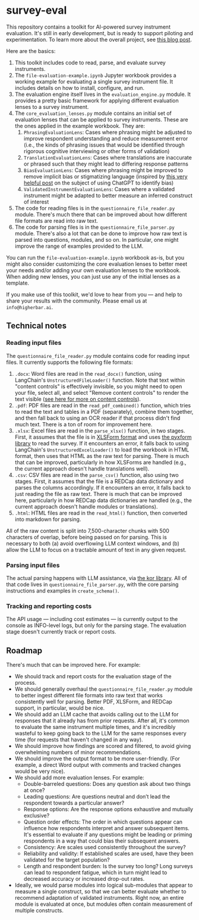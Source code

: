 # survey-eval

This repository contains a toolkit for AI-powered survey instrument evaluation. It's still in early development, but 
is ready to support piloting and experimentation. To learn more about the overall project, see 
[this blog post](https://www.linkedin.com/pulse/under-the-hood-ai-beyond-chatbots-christopher-robert-dquue).  

Here are the basics:

1. This toolkit includes code to read, parse, and evaluate survey instruments.
2. The `file-evaluation-example.ipynb` Jupyter workbook provides a working example for evaluating a single survey
   instrument file. It includes details on how to install, configure, and run.
3. The evaluation engine itself lives in the `evaluation_engine.py` module. It provides a pretty basic framework for
   applying different evaluation lenses to a survey instrument.
4. The `core_evaluation_lenses.py` module contains an initial set of evaluation lenses that can be applied to survey 
   instruments. These are the ones applied in the example workbook. They are:
   1. `PhrasingEvaluationLens`: Cases where phrasing might be adjusted to improve respondent understanding and reduce 
      measurement error (i.e., the kinds of phrasing issues that would be identified through rigorous cognitive 
      interviewing or other forms of validation)
   2. `TranslationEvaluationLens`: Cases where translations are inaccurate or phrased such that they might lead to 
      differing response patterns
   3. `BiasEvaluationLens`: Cases where phrasing might be improved to remove implicit bias or stigmatizing language 
      (inspired by [this very helpful post](https://www.linkedin.com/pulse/using-chatgpt-counter-bias-prejudice-discrimination-johannes-schunter/) 
      on the subject of using ChatGPT to identify bias)
   4. `ValidatedInstrumentEvaluationLens`: Cases where a validated instrument might be adapted to better measure an 
      inferred construct of interest
5. The code for reading files is in the `questionnaire_file_reader.py` module. There's much there that can be improved 
   about how different file formats are read into raw text.
6. The code for parsing files is in the `questionnaire_file_parser.py` module. There's also a lot that can be done to
   improve how raw text is parsed into questions, modules, and so on. In particular, one might improve the range of
   examples provided to the LLM.

You can run the `file-evaluation-example.ipynb` workbook as-is, but you might also consider customizing the
core evaluation lenses to better meet your needs and/or adding your own evaluation lenses to the workbook. When adding
new lenses, you can just use any of the initial lenses as a template.

If you make use of this toolkit, we'd love to hear from you — and help to share your results with the community. Please
email us at `info@higherbar.ai`.

## Technical notes

### Reading input files

The `questionnaire_file_reader.py` module contains code for reading input files. It currently supports the following
file formats:

1. `.docx`: Word files are read in the `read_docx()` function, using LangChain's `UnstructuredFileLoader()` function.
   Note that text within "content controls" is effectively invisible, so you might need to open your file, select all, 
   and select "Remove content controls" to render the text visible 
   ([see here for more on content controls](https://learn.microsoft.com/en-us/office/client-developer/word/content-controls-in-word)).
2. `.pdf`: PDF files are read in the `read_pdf_combined()` function, which tries to read the text and tables in a PDF
   (separately), combine them together, and then fall back to using an OCR reader if that process didn't find much 
   text. There is a ton of room for improvement here.
3. `.xlsx`: Excel files are read in the `parse_xlsx()` function, in two stages. First, it assumes that the file is in
   [XLSForm format](https://xlsform.org/en/) and uses [the pyxform library](https://github.com/XLSForm/pyxform) to
   read the survey. If it encounters an error, it falls back to using LangChain's `UnstructuredExcelLoader()` to load
   the workbook in HTML format, then uses that HTML as the raw text for parsing. There is much that can be improved,
   particularly in how XLSForms are handled (e.g., the current approach doesn't handle translations well).
4. `.csv`: CSV files are read in the `parse_csv()` function, also using two stages. First, it assumes that the file
   is a REDCap data dictionary and parses the columns accordingly. If it encounters an error, it falls back to just
   reading the file as raw text. There is much that can be improved here, particularly in how REDCap data 
   dictionaries are handled (e.g., the current approach doesn't handle modules or translations).
5. `.html`: HTML files are read in the `read_html()` function, then converted into markdown for parsing.

All of the raw content is split into 7,500-character chunks with 500 characters of overlap, before being passed on
for parsing. This is necessary to both (a) avoid overflowing LLM context windows, and (b) allow the LLM to focus on
a tractable amount of text in any given request.

### Parsing input files

The actual parsing happens with LLM assistance, via [the kor library](https://github.com/eyurtsev/kor). All of that
code lives in `questionnaire_file_parser.py`, with the core parsing instructions and examples in `create_schema()`.

### Tracking and reporting costs

The API usage — including cost estimates — is currently output to the console as INFO-level logs, but only for the
parsing stage. The evaluation stage doesn't currently track or report costs.

## Roadmap

There's much that can be improved here. For example:

* We should track and report costs for the evaluation stage of the process.
* We should generally overhaul the `questionnaire_file_reader.py` module to better ingest different file formats into
  raw text that works consistently well for parsing. Better PDF, XLSForm, and REDCap support, in particular, would be
  nice.
* We should add an LLM cache that avoids calling out to the LLM for responses that it already has from prior requests.
  After all, it's common to evaluate the same instrument multiple times, and it's incredibly wasteful to 
  keep going back to the LLM for the same responses every time (for requests that haven't changed in any way).
* We should improve how findings are scored and filtered, to avoid giving overwhelming numbers of minor 
  recommendations.
* We should improve the output format to be more user-friendly. (For example, a direct Word output with comments and 
  tracked changes would be very nice).
* We should add more evaluation lenses. For example:
  * Double-barreled questions: Does any question ask about two things at once?
  * Leading questions: Are questions neutral and don’t lead the respondent towards a particular answer?
  * Response options: Are the response options exhaustive and mutually exclusive?
  * Question order effects: The order in which questions appear can influence how respondents interpret and answer subsequent items. It's essential to evaluate if any questions might be leading or priming respondents in a way that could bias their subsequent answers.
  * Consistency: Are scales used consistently throughout the survey?
  * Reliability and validity: If established scales are used, have they been validated for the target population?
  * Length and respondent burden: Is the survey too long? Long surveys can lead to respondent fatigue, which in turn might lead to decreased accuracy or increased drop-out rates.
* Ideally, we would parse modules into logical sub-modules that appear to measure a single construct, so that we can
  better evaluate whether to recommend adaptation of validated instruments. Right now, an entire module is evaluated
  at once, but modules often contain measurement of multiple constructs.
